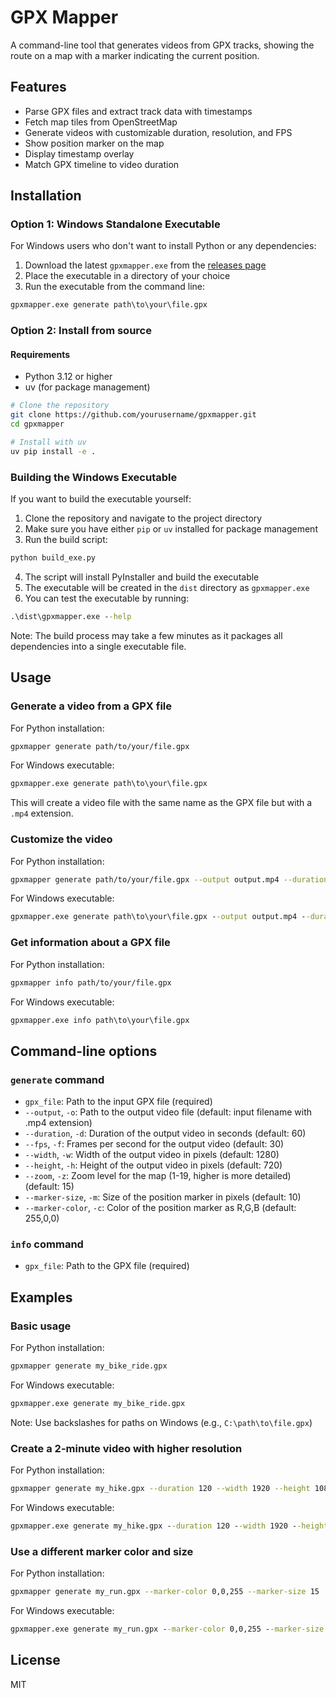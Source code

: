 # GPX Mapper

A command-line tool that generates videos from GPX tracks, showing the route on a map with a marker indicating the current position.

## Features

- Parse GPX files and extract track data with timestamps
- Fetch map tiles from OpenStreetMap
- Generate videos with customizable duration, resolution, and FPS
- Show position marker on the map
- Display timestamp overlay
- Match GPX timeline to video duration

## Installation

### Option 1: Windows Standalone Executable

For Windows users who don't want to install Python or any dependencies:

1. Download the latest `gpxmapper.exe` from the [releases page](https://github.com/yourusername/gpxmapper/releases)
2. Place the executable in a directory of your choice
3. Run the executable from the command line:

```cmd
gpxmapper.exe generate path\to\your\file.gpx
```

### Option 2: Install from source

#### Requirements

- Python 3.12 or higher
- uv (for package management)

```bash
# Clone the repository
git clone https://github.com/yourusername/gpxmapper.git
cd gpxmapper

# Install with uv
uv pip install -e .
```

### Building the Windows Executable

If you want to build the executable yourself:

1. Clone the repository and navigate to the project directory
2. Make sure you have either `pip` or `uv` installed for package management
3. Run the build script:

```cmd
python build_exe.py
```

4. The script will install PyInstaller and build the executable
5. The executable will be created in the `dist` directory as `gpxmapper.exe`
6. You can test the executable by running:

```cmd
.\dist\gpxmapper.exe --help
```

Note: The build process may take a few minutes as it packages all dependencies into a single executable file.

## Usage

### Generate a video from a GPX file

For Python installation:
```bash
gpxmapper generate path/to/your/file.gpx
```

For Windows executable:
```cmd
gpxmapper.exe generate path\to\your\file.gpx
```

This will create a video file with the same name as the GPX file but with a `.mp4` extension.

### Customize the video

For Python installation:
```bash
gpxmapper generate path/to/your/file.gpx --output output.mp4 --duration 120 --fps 30 --width 1920 --height 1080 --zoom 14
```

For Windows executable:
```cmd
gpxmapper.exe generate path\to\your\file.gpx --output output.mp4 --duration 120 --fps 30 --width 1920 --height 1080 --zoom 14
```

### Get information about a GPX file

For Python installation:
```bash
gpxmapper info path/to/your/file.gpx
```

For Windows executable:
```cmd
gpxmapper.exe info path\to\your\file.gpx
```

## Command-line options

### `generate` command

- `gpx_file`: Path to the input GPX file (required)
- `--output`, `-o`: Path to the output video file (default: input filename with .mp4 extension)
- `--duration`, `-d`: Duration of the output video in seconds (default: 60)
- `--fps`, `-f`: Frames per second for the output video (default: 30)
- `--width`, `-w`: Width of the output video in pixels (default: 1280)
- `--height`, `-h`: Height of the output video in pixels (default: 720)
- `--zoom`, `-z`: Zoom level for the map (1-19, higher is more detailed) (default: 15)
- `--marker-size`, `-m`: Size of the position marker in pixels (default: 10)
- `--marker-color`, `-c`: Color of the position marker as R,G,B (default: 255,0,0)

### `info` command

- `gpx_file`: Path to the GPX file (required)

## Examples

### Basic usage

For Python installation:
```bash
gpxmapper generate my_bike_ride.gpx
```

For Windows executable:
```cmd
gpxmapper.exe generate my_bike_ride.gpx
```
Note: Use backslashes for paths on Windows (e.g., `C:\path\to\file.gpx`)

### Create a 2-minute video with higher resolution

For Python installation:
```bash
gpxmapper generate my_hike.gpx --duration 120 --width 1920 --height 1080
```

For Windows executable:
```cmd
gpxmapper.exe generate my_hike.gpx --duration 120 --width 1920 --height 1080
```

### Use a different marker color and size

For Python installation:
```bash
gpxmapper generate my_run.gpx --marker-color 0,0,255 --marker-size 15
```

For Windows executable:
```cmd
gpxmapper.exe generate my_run.gpx --marker-color 0,0,255 --marker-size 15
```

## License

MIT
